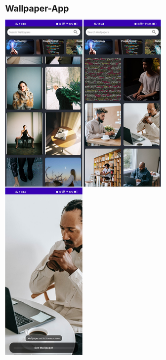# Wallpaper-App

<img src = "images/Screenshot_20220104_114356.jpg" width = 250 >
<img src = "images/Screenshot_20220104_114401.jpg" width = 250 >
<img src = "images/Screenshot_20220104_114406.jpg" width = 250 >
